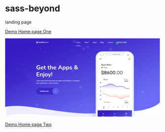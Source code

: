 # sass-beyond
landing page

[Demo Home page One](https://jahongirizzatullaev.github.io/sass-beyond/)

![alt text](https://github.com/JahongirIzzatullaev/sass-beyond/blob/main/img/img-for-readme.png?raw=true)

[Demo Home page Two](https://jahongirizzatullaev.github.io/sass-beyond/index-2.html)
